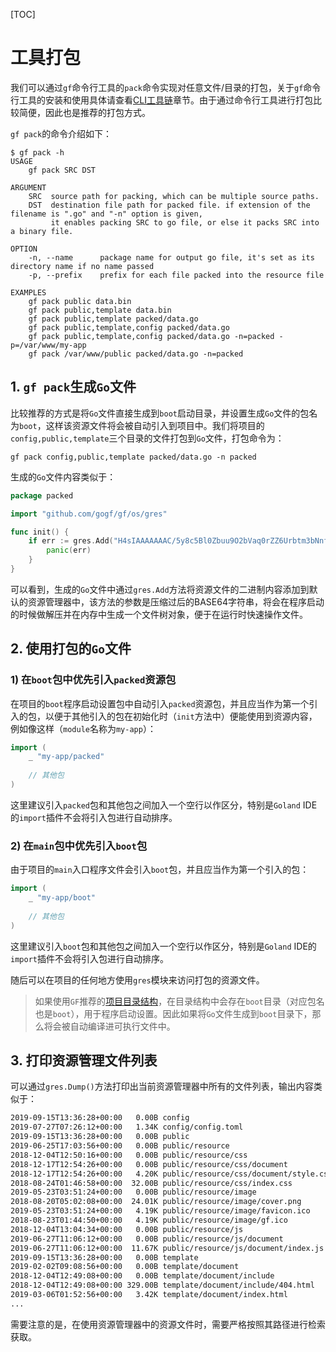 [TOC]

# 工具打包


我们可以通过`gf`命令行工具的`pack`命令实现对任意文件/目录的打包，关于`gf`命令行工具的安装和使用具体请查看[CLI工具链](toolchain/cli.md)章节。由于通过命令行工具进行打包比较简便，因此也是推荐的打包方式。

`gf pack`的命令介绍如下：
```
$ gf pack -h
USAGE 
    gf pack SRC DST

ARGUMENT
    SRC  source path for packing, which can be multiple source paths.
    DST  destination file path for packed file. if extension of the filename is ".go" and "-n" option is given, 
         it enables packing SRC to go file, or else it packs SRC into a binary file.

OPTION
    -n, --name      package name for output go file, it's set as its directory name if no name passed
    -p, --prefix    prefix for each file packed into the resource file

EXAMPLES
    gf pack public data.bin
    gf pack public,template data.bin
    gf pack public,template packed/data.go
    gf pack public,template,config packed/data.go
    gf pack public,template,config packed/data.go -n=packed -p=/var/www/my-app
    gf pack /var/www/public packed/data.go -n=packed
```


## 1. `gf pack`生成`Go`文件

比较推荐的方式是将`Go`文件直接生成到`boot`启动目录，并设置生成`Go`文件的包名为`boot`，这样该资源文件将会被自动引入到项目中。我们将项目的`config,public,template`三个目录的文件打包到`Go`文件，打包命令为：
```
gf pack config,public,template packed/data.go -n packed
```


生成的`Go`文件内容类似于：
```go
package packed

import "github.com/gogf/gf/os/gres"

func init() {
	if err := gres.Add("H4sIAAAAAAAC/5y8c5Bl0Zbuu9O2bVaq0rZZ6Urbtm3bNnfatipto9"); err != nil {
		panic(err)
	}
}
```

可以看到，生成的`Go`文件中通过`gres.Add`方法将资源文件的二进制内容添加到默认的资源管理器中，该方法的参数是压缩过后的BASE64字符串，将会在程序启动的时候做解压并在内存中生成一个文件树对象，便于在运行时快速操作文件。

## 2. 使用打包的`Go`文件

### 1) 在`boot`包中优先引入`packed`资源包
在项目的`boot`程序启动设置包中自动引入`packed`资源包，并且应当作为第一个引入的包，以便于其他引入的包在初始化时（`init`方法中）便能使用到资源内容，例如像这样（`module`名称为`my-app`）：
```go
import (
    _ "my-app/packed"
    
    // 其他包
)
```
这里建议引入`packed`包和其他包之间加入一个空行以作区分，特别是`Goland` IDE的`import`插件不会将引入包进行自动排序。

### 2) 在`main`包中优先引入`boot`包
由于项目的`main`入口程序文件会引入`boot`包，并且应当作为第一个引入的包：
```go
import (
    _ "my-app/boot"
    
    // 其他包
)
```
这里建议引入`boot`包和其他包之间加入一个空行以作区分，特别是`Goland` IDE的`import`插件不会将引入包进行自动排序。

随后可以在项目的任何地方使用`gres`模块来访问打包的资源文件。

> 如果使用`GF`推荐的[项目目录结构](start/index.md)，在目录结构中会存在`boot`目录（对应包名也是`boot`），用于程序启动设置。因此如果将`Go`文件生成到`boot`目录下，那么将会被自动编译进可执行文件中。

## 3. 打印资源管理文件列表

可以通过`gres.Dump()`方法打印出当前资源管理器中所有的文件列表，输出内容类似于：
```html
2019-09-15T13:36:28+00:00   0.00B config
2019-07-27T07:26:12+00:00   1.34K config/config.toml
2019-09-15T13:36:28+00:00   0.00B public
2019-06-25T17:03:56+00:00   0.00B public/resource
2018-12-04T12:50:16+00:00   0.00B public/resource/css
2018-12-17T12:54:26+00:00   0.00B public/resource/css/document
2018-12-17T12:54:26+00:00   4.20K public/resource/css/document/style.css
2018-08-24T01:46:58+00:00  32.00B public/resource/css/index.css
2019-05-23T03:51:24+00:00   0.00B public/resource/image
2018-08-20T05:02:08+00:00  24.01K public/resource/image/cover.png
2019-05-23T03:51:24+00:00   4.19K public/resource/image/favicon.ico
2018-08-23T01:44:50+00:00   4.19K public/resource/image/gf.ico
2018-12-04T13:04:34+00:00   0.00B public/resource/js
2019-06-27T11:06:12+00:00   0.00B public/resource/js/document
2019-06-27T11:06:12+00:00  11.67K public/resource/js/document/index.js
2019-09-15T13:36:28+00:00   0.00B template
2019-02-02T09:08:56+00:00   0.00B template/document
2018-12-04T12:49:08+00:00   0.00B template/document/include
2018-12-04T12:49:08+00:00 329.00B template/document/include/404.html
2019-03-06T01:52:56+00:00   3.42K template/document/index.html
...
```
需要注意的是，在使用资源管理器中的资源文件时，需要严格按照其路径进行检索获取。

